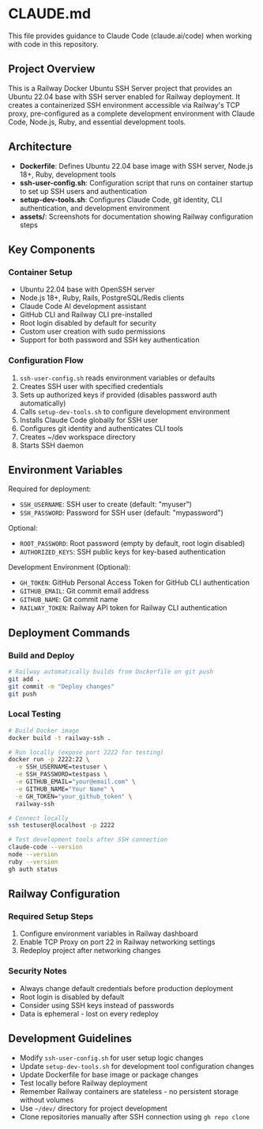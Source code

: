 # CLAUDE.md

This file provides guidance to Claude Code (claude.ai/code) when working with code in this repository.

## Project Overview

This is a Railway Docker Ubuntu SSH Server project that provides an Ubuntu 22.04 base with SSH server enabled for Railway deployment. It creates a containerized SSH environment accessible via Railway's TCP proxy, pre-configured as a complete development environment with Claude Code, Node.js, Ruby, and essential development tools.

## Architecture

- **Dockerfile**: Defines Ubuntu 22.04 base image with SSH server, Node.js 18+, Ruby, development tools
- **ssh-user-config.sh**: Configuration script that runs on container startup to set up SSH users and authentication
- **setup-dev-tools.sh**: Configures Claude Code, git identity, CLI authentication, and development environment
- **assets/**: Screenshots for documentation showing Railway configuration steps

## Key Components

### Container Setup
- Ubuntu 22.04 base with OpenSSH server
- Node.js 18+, Ruby, Rails, PostgreSQL/Redis clients
- Claude Code AI development assistant
- GitHub CLI and Railway CLI pre-installed
- Root login disabled by default for security
- Custom user creation with sudo permissions
- Support for both password and SSH key authentication

### Configuration Flow
1. `ssh-user-config.sh` reads environment variables or defaults
2. Creates SSH user with specified credentials
3. Sets up authorized keys if provided (disables password auth automatically)
4. Calls `setup-dev-tools.sh` to configure development environment
5. Installs Claude Code globally for SSH user
6. Configures git identity and authenticates CLI tools
7. Creates ~/dev workspace directory
8. Starts SSH daemon

## Environment Variables

Required for deployment:
- `SSH_USERNAME`: SSH user to create (default: "myuser")
- `SSH_PASSWORD`: Password for SSH user (default: "mypassword")

Optional:
- `ROOT_PASSWORD`: Root password (empty by default, root login disabled)
- `AUTHORIZED_KEYS`: SSH public keys for key-based authentication

Development Environment (Optional):
- `GH_TOKEN`: GitHub Personal Access Token for GitHub CLI authentication
- `GITHUB_EMAIL`: Git commit email address
- `GITHUB_NAME`: Git commit name
- `RAILWAY_TOKEN`: Railway API token for Railway CLI authentication

## Deployment Commands

### Build and Deploy
```bash
# Railway automatically builds from Dockerfile on git push
git add .
git commit -m "Deploy changes"
git push
```

### Local Testing
```bash
# Build Docker image
docker build -t railway-ssh .

# Run locally (expose port 2222 for testing)
docker run -p 2222:22 \
  -e SSH_USERNAME=testuser \
  -e SSH_PASSWORD=testpass \
  -e GITHUB_EMAIL="your@email.com" \
  -e GITHUB_NAME="Your Name" \
  -e GH_TOKEN="your_github_token" \
  railway-ssh

# Connect locally
ssh testuser@localhost -p 2222

# Test development tools after SSH connection
claude-code --version
node --version
ruby --version
gh auth status
```

## Railway Configuration

### Required Setup Steps
1. Configure environment variables in Railway dashboard
2. Enable TCP Proxy on port 22 in Railway networking settings
3. Redeploy project after networking changes

### Security Notes
- Always change default credentials before production deployment
- Root login is disabled by default
- Consider using SSH keys instead of passwords
- Data is ephemeral - lost on every redeploy

## Development Guidelines

- Modify `ssh-user-config.sh` for user setup logic changes
- Update `setup-dev-tools.sh` for development tool configuration changes
- Update Dockerfile for base image or package changes
- Test locally before Railway deployment
- Remember Railway containers are stateless - no persistent storage without volumes
- Use `~/dev/` directory for project development
- Clone repositories manually after SSH connection using `gh repo clone`